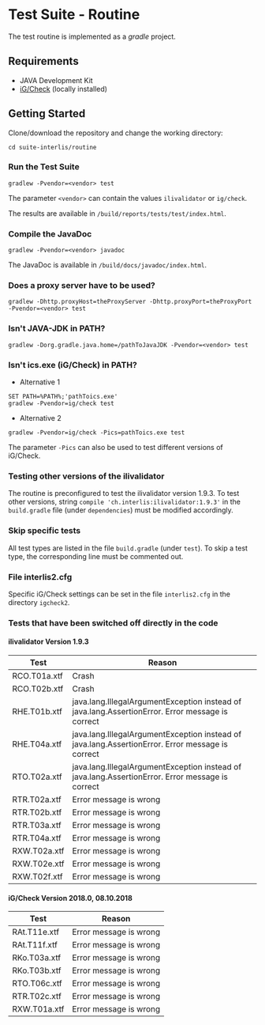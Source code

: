 # Test Suite - Routine
The test routine is implemented as a *gradle* project.

## Requirements
- JAVA Development Kit
- [iG/Check](https://www.interlis.ch/downloads/igcheck) (locally installed)

## Getting Started
Clone/download the repository and change the working directory:

```
cd suite-interlis/routine
```

### Run the Test Suite
```
gradlew -Pvendor=<vendor> test
```
The parameter ``<vendor>`` can contain the values ``ilivalidator`` or ``ig/check``.

The results are available in ``/build/reports/tests/test/index.html``.

### Compile the JavaDoc
```
gradlew -Pvendor=<vendor> javadoc
```
The JavaDoc is available in  ``/build/docs/javadoc/index.html``.

### Does a proxy server have to be used?
```
gradlew -Dhttp.proxyHost=theProxyServer -Dhttp.proxyPort=theProxyPort -Pvendor=<vendor> test
```
### Isn't JAVA-JDK in PATH?
```
gradlew -Dorg.gradle.java.home=/pathToJavaJDK -Pvendor=<vendor> test
```
### Isn't ics.exe (iG/Check) in PATH?
- Alternative 1
```
SET PATH=%PATH%;'pathToics.exe'
gradlew -Pvendor=ig/check test
```
- Alternative 2
```
gradlew -Pvendor=ig/check -Pics=pathToics.exe test
```
The parameter ``-Pics`` can also be used to test different versions of iG/Check.

### Testing other versions of the ilivalidator
The routine is preconfigured to test the ilivalidator version 1.9.3.
To test other versions, string ``compile 'ch.interlis:ilivalidator:1.9.3'`` in the ``build.gradle`` file (under ``dependencies``) must be modified accordingly.

### Skip specific tests
All test types are listed in the file ``build.gradle`` (under ``test``). To skip a test type, the corresponding line must be commented out.

### File interlis2.cfg
Specific iG/Check settings can be set in the file ``interlis2.cfg`` in the directory ``igcheck2``.

### Tests that have been switched off directly in the code
#### ilivalidator Version 1.9.3
| Test | Reason |
| --- | --- |
| RCO.T01a.xtf | Crash |
| RCO.T02b.xtf | Crash |
| RHE.T01b.xtf | java.lang.IllegalArgumentException instead of java.lang.AssertionError. Error message is correct |
| RHE.T04a.xtf | java.lang.IllegalArgumentException instead of java.lang.AssertionError. Error message is correct |
| RTO.T02a.xtf | java.lang.IllegalArgumentException instead of java.lang.AssertionError. Error message is correct |
| RTR.T02a.xtf | Error message is wrong |
| RTR.T02b.xtf | Error message is wrong |
| RTR.T03a.xtf | Error message is wrong |
| RTR.T04a.xtf | Error message is wrong |
| RXW.T02a.xtf | Error message is wrong |
| RXW.T02e.xtf | Error message is wrong |
| RXW.T02f.xtf | Error message is wrong |

#### iG/Check Version 2018.0, 08.10.2018
| Test | Reason |
| --- | --- |
| RAt.T11e.xtf | Error message is wrong |
| RAt.T11f.xtf | Error message is wrong |
| RKo.T03a.xtf | Error message is wrong |
| RKo.T03b.xtf | Error message is wrong |
| RTO.T06c.xtf | Error message is wrong |
| RTR.T02c.xtf | Error message is wrong |
| RXW.T01a.xtf | Error message is wrong |
